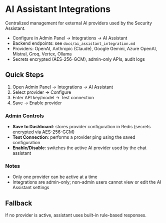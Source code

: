 # AI Assistant Integrations

Centralized management for external AI providers used by the Security Assistant.

- Configure in Admin Panel → Integrations → AI Assistant
- Backend endpoints: see `docs/ai_assistant_integration.md`
- Providers: OpenAI, Anthropic (Claude), Google Gemini, Azure OpenAI, Mistral, Groq, Vertex, Ollama
- Secrets encrypted (AES-256-GCM), admin-only APIs, audit logs

## Quick Steps
1. Open Admin Panel → Integrations → AI Assistant
2. Select provider → Configure
3. Enter API key/model → Test connection
4. Save → Enable provider

### Admin Controls

- **Save to Dashboard**: stores provider configuration in Redis (secrets encrypted via AES-256-GCM)
- **Test Connection**: performs a provider ping using the saved configuration
- **Enable/Disable**: switches the active AI provider used by the chat assistant

### Notes
- Only one provider can be active at a time
- Integrations are admin-only; non-admin users cannot view or edit the AI Assistant settings

## Fallback
If no provider is active, assistant uses built-in rule-based responses.